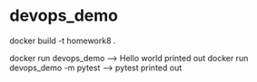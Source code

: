 # devops_demo

docker build -t homework8 .

docker run devops_demo --> Hello world printed out
docker run devops_demo -m pytest --> pytest printed out